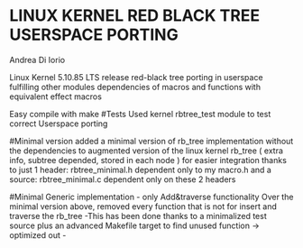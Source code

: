 LINUX KERNEL RED BLACK TREE USERSPACE PORTING
=============================================
Andrea Di Iorio

Linux Kernel 5.10.85 LTS release red-black tree porting in userspace
fulfilling other modules dependencies of macros and functions with 
equivalent effect macros

Easy compile with make 
#Tests
Used kernel rbtree_test module to test correct Userspace porting

#Minimal version 
added a minimal version of rb_tree implementation without the dependencies to
augmented version of the linux kernel rb_tree 
( extra info, subtree depended, stored in each node )
for easier integration thanks to just 1 header: rbtree_minimal.h  dependent only to my macro.h 
and a source: rbtree_minimal.c  dependent only on these 2 headers

#Minimal Generic implementation - only Add&traverse functionality
Over the minimal version above, removed every function 
that is not for insert and traverse the rb_tree
-This has been done thanks to a minimalized test source plus an advanced Makefile target
to find unused function -> optimized out -
